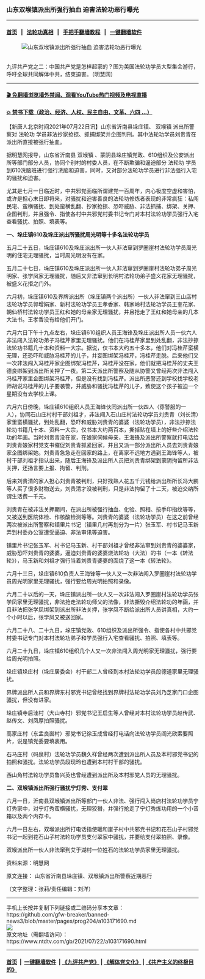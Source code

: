 ### 山东双堠镇派出所强行抽血 迫害法轮功恶行曝光
------------------------

#### [首页](https://github.com/gfw-breaker/banned-news3/blob/master/README.md) &nbsp;&nbsp;|&nbsp;&nbsp; [法轮功真相](https://github.com/begood0513/basic/blob/master/README.md)  &nbsp;&nbsp;|&nbsp;&nbsp; [手把手翻墙教程](https://github.com/gfw-breaker/guides/wiki)  &nbsp;&nbsp;|&nbsp;&nbsp; [一键翻墙软件](https://github.com/gfw-breaker/nogfw/blob/master/README.md)  



<div><div class="featured_image">
 <figure>
  <img alt="山东双堠镇派出所强行抽血 迫害法轮功恶行曝光" src="https://i.ntdtv.com/assets/uploads/2021/07/2021-07-19_133850-800x450.jpg"/>
 </figure><br/>
 <span class="caption">
  九评共产党之二：中国共产党是怎样起家的？图为美国法轮功学员大型集会游行，呼吁全球共同解体中共，结束迫害。（明慧网）
 </span>
</div>
</div><hr/>

#### [ 🎬  免翻墙浏览墙外禁闻、观看YouTube热门视频及电视直播](https://github.com/gfw-breaker/HelloWorld)

#### [ 💥  禁书下载（政治、经济、人权、民主自由、文革、六四 ...）](https://github.com/gfw-breaker/books/blob/master/README.md)

<div><div class="post_content" itemprop="articleBody">
 <p>
  【新唐人北京时间2021年07月22日讯】山东省沂南县垛庄镇、
  <ok href="https://www.ntdtv.com/gb/双堠镇.htm">
   双堠镇
  </ok>
  派出所警察对
  <ok href="https://www.ntdtv.com/gb/法轮功.htm">
   法轮功
  </ok>
  学员非法抄家抢掠、抓捕绑架并企图判刑。其中法轮功学员刘贵青在派出所直接被强行抽血。
 </p>
 <p>
  据明慧网报导，山东省沂南县
  <ok href="https://www.ntdtv.com/gb/双堠镇.htm">
   双堠镇
  </ok>
  、蒙阴县垛庄镇党政、610组织及公安派出所等部门部分人员，协同个别村的村委人员，在不断欺骗和逼迫部分
  <ok href="https://www.ntdtv.com/gb/法轮功.htm">
   法轮功
  </ok>
  学员到610洗脑班进行强行洗脑和迫害，同时，又对部分法轮功学员进行非法强行入宅的骚扰和迫害。
 </p>
 <p>
  尤其是七月一日临近时，中共邪党面临所谓建党一百周年，内心极度空虚和害怕，或许是担心末日即将来，对骚扰和迫害善良的法轮功修炼者表现的非常疯狂：私闯民宅、蛮横骚扰、到处蛮横乱翻、抄家抢掠、恐吓威胁、非法抓捕、绑架、关押、企图判刑，并且强令、指使各村中共邪党村委书记专门对本村法轮功学员强行入宅查看骚扰、拍照、填表等。
 </p>
 <p>
  <strong>
   一、垛庄镇610及垛庄派出所骚扰周光明等十多名法轮功学员
  </strong>
 </p>
 <p>
  五月二十五日，垛庄镇610及垛庄派出所一伙人非法窜到罗圈崖村法轮功学员周光明的住宅无理骚扰，当时周光明没有在家。
 </p>
 <p>
  五月二十七日，垛庄镇610及垛庄派出所一伙人非法窜到罗圈崖村法轮功弟子周光明家、张学凤家无理骚扰，随后又非法窜到长明村法轮功弟子盛义花家无理骚扰，被盛义花拒之门外。
 </p>
 <p>
  六月初，垛庄镇610及界牌派出所（垛庄镇两个派出所）一伙人非法窜到三山店村法轮功学员郭增娟家、新村法轮功学员王孝香家、韩家岭村法轮功学员王奎花家、朝仙桥村法轮功学员王红和她的母亲家无理骚扰，并且抢走了王红和她母亲的几本大法书。王孝香没有给他们开门。
 </p>
 <p>
  六月六日下午十九点左右，垛庄镇610组织人员王海锋及垛庄派出所人员一伙六人非法闯入法轮功弟子冯桂芹家里无理骚扰。他们在冯桂芹家里到处乱翻，非法抄掠法轮功书籍几十本和资料一大宗。据说，仅书本大约五十多本，他们对冯桂芹蛮横无理，还恐吓和威胁冯桂芹的儿子，并妄图绑架冯桂芹，冯桂芹走脱。后来他们又一次非法闯入冯桂芹家企图绑架冯桂芹，冯桂芹没在家，他们就把冯桂芹的丈夫王德良绑架到派出所关押了一夜。第二天派出所警察及随从协警又曾经两次非法闯入冯桂芹家里企图绑架冯桂芹，但是没有找到冯桂芹。派出所恶警还到学校找学校老师胡说冯桂芹的儿子要袭警，并威胁和骚扰冯桂芹的儿子，致使这个孩子被迫一个星期没有去学校上课。
 </p>
 <p>
  六月六日傍晚，垛庄镇610组织人员王海锋伙同派出所一伙四人（穿警服的一人），协同石山庄村村干部刘祖才，非法闯入石山庄村法轮功学员刘贵青（刘长清）家里蛮横骚扰，到处乱翻，恐吓和威胁刘贵青的婆婆（法轮功学员），非法抄掠法轮功书籍几十本、资料一大宗，仅书本大约两百本，撕掉贴在墙上的好些介绍法轮功的年画。当时刘贵青没在家，在娘家伺候母亲，王海锋及派出所警察就打电话给刘贵青娘家村党支书催促刘贵青抓紧回家，并且又派一部分派出所人员去刘贵青娘家企图绑架她。刘贵青急急走在回家的路上，在离家不远地方遇到王海锋等人，被村干部刘祖才指认出来，随后王海锋及派出所人员把刘贵青绑架到蒙阴拘留所非法关押，还扬言要上报、拘留、判刑。
 </p>
 <p>
  后来刘贵清的家人担心刘贵青被判刑，只好找熟人花五千元钱给派出所所长冯大鹏等人买了很多财物送去，刘贵清才没被判刑，只是非法拘留了十二天，被迫交纳所谓生活费一千元。
 </p>
 <p>
  刘贵青在被非法关押期间，在派出所被强行抽血、化验、照相、按手印指纹等等，又被送到医院体检、作核酸检测等等。刘贵青的婆婆（法轮功学员）在这之前曾经两次被派出所警察和镇里片书记（镇里几村再划分为一片）张玉军、村书记马玉新弄到村委办公室遭受逼迫、非法审讯等迫害。
 </p>
 <p>
  镇里片书记张玉军、村书记马玉新、村干部刘祖才曾经非法窜到刘贵青的婆婆家，威胁恐吓刘贵青的婆婆，逼迫刘贵青的婆婆烧法轮功（大法）的书（一本《转法轮》），马玉新和刘祖才强行当着刘贵青婆婆的面烧了这一本《转法轮》。
 </p>
 <p>
  六月十三日，垛庄镇610负责人王海锋等一伙人又一次非法闯入罗圈崖村法轮功学员周光明家里无理骚扰，强行要给周光明拍照和录像。
 </p>
 <p>
  六月二十以后的一天，垛庄镇派出所一伙人又一次非法闯入罗圈崖村法轮功学员张学凤家里无理骚扰，非法抢走法轮功师父的法像，非法撕毁介绍法轮功的年画，并且非法把张学凤绑架到派出所非法关押，张学凤不断给派出所人员讲真相，大约一个小时以后，张学凤又被送回家。
 </p>
 <p>
  六月二十八、二十九日，垛庄镇党政、610组织及派出所强令、指使各村中共邪党村委书记专门对本村法轮功弟子和学员强行入宅查看骚扰、拍照、填表等。
 </p>
 <p>
  六月二十九日，垛庄镇610组织几个人又一次非法闯入周光明家无理骚扰，强行要给周光明拍照。
 </p>
 <p>
  垛庄镇垛庄村（垛庄居委会）村干部二人曾经到本村法轮功学员段德道家里无理骚扰。
 </p>
 <p>
  界牌派出所人员和界牌东村邪党书记曾经找到界牌村法轮功学员刘乃芝家门口企图骚扰，但没有进家。
 </p>
 <p>
  垛庄镇寺后洼村（大山寺村）邪党书记王启生等人曾经对本村法轮功学员赵传武、赵传文、刘凤厚拍照骚扰。
 </p>
 <p>
  高家庄村（东孟良崮村）邪党书记徐玉成曾经打电话向法轮功学员阎光欣索要照片，说是镇党委要填表用。
 </p>
 <p>
  石马庄村（码泉村）法轮功学员魏久祥曾经两次遭到派出所人员及本村邪党书记的拍照和骚扰。法轮功学员段现玲也遭到本村村干部的骚扰。
 </p>
 <p>
  西山角村法轮功学员鲁兴英也曾经遭到派出所及本村邪党人员的无理骚扰。
 </p>
 <p>
  <strong>
   二、双堠镇派出所强行骚扰宁灯秀、支付翠
  </strong>
 </p>
 <p>
  六月一日，沂南县双堠镇派出所等部门一伙人非法、强行闯入尚店村法轮功学员宁灯秀家中，对宁灯秀蛮横骚扰，无理狡猾，并强行抢走了宁灯秀炼功用的一个小音箱以及两个内存卡。
 </p>
 <p>
  六月一日左右，双堠派出所打电话指使暖和崖子村中共邪党书记和花石山子村邪党书记一起到花石山子村法轮功学员支付翠家中骚扰，并要给支付翠拍照、录像。
 </p>
 <p>
  双堠派出所一伙人非法窜到艾于湖村一位姓石的法轮功学员家里无理骚扰。
 </p>
 <p>
  资料来源：明慧网
 </p>
 <p>
  原文连接：
  <ok href="https://big5.minghui.org/mh/articles/2021/7/22/%E5%B1%B1%E6%9D%B1%E7%9C%81%E6%B2%82%E5%8D%97%E7%B8%A3%E5%9E%9B%E8%8E%8A%E9%8E%AE%E3%80%81%E9%9B%99%E5%A0%A0%E9%8E%AE%E6%B4%BE%E5%87%BA%E6%89%80%E8%AD%A6%E5%AF%9F%E8%BF%91%E6%9C%9F%E6%83%A1%E8%A1%8C-428490.html">
   山东省沂南县垛庄镇、双堠镇派出所警察近期恶行
  </ok>
 </p>
 <p>
  （文字整理：张莉/责任编辑：刘洋）
 </p>
 <div class="single_ad">
 </div>
</div>
</div>
<hr/>
手机上长按并复制下列链接或二维码分享本文章：<br/>
https://github.com/gfw-breaker/banned-news3/blob/master/pages/prog204/a103171690.md <br/>
<a href='https://github.com/gfw-breaker/banned-news3/blob/master/pages/prog204/a103171690.md'><img src='https://github.com/gfw-breaker/banned-news3/blob/master/pages/prog204/a103171690.md.png'/></a> <br/>
原文地址（需翻墙访问）：https://www.ntdtv.com/gb/2021/07/22/a103171690.html


------------------------
#### [首页](https://github.com/gfw-breaker/banned-news3/blob/master/README.md) &nbsp;|&nbsp; [一键翻墙软件](https://github.com/gfw-breaker/nogfw/blob/master/README.md) &nbsp;| [《九评共产党》](https://github.com/gfw-breaker/9ping.md/blob/master/README.md#九评之一评共产党是什么) | [《解体党文化》](https://github.com/gfw-breaker/jtdwh.md/blob/master/README.md) | [《共产主义的终极目的》](https://github.com/gfw-breaker/gczydzjmd.md/blob/master/README.md)


<img src='http://gfw-breaker.win/banned-news3/pages/prog204/a103171690.md' width='0px' height='0px'/>